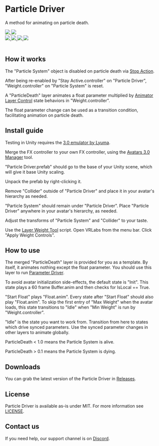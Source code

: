 <div>
  <h1>Particle Driver</h1>
  <p>
     A method for animating on particle death.
  </p>

  <a href="https://github.com/VRLabs/Particle-Driver/releases/latest">
    <img src="https://img.shields.io/github/v/release/VRLabs/Particle-Driver.svg?style=flat-square">
  </a>
  <a href="https://github.com/VRLabs/Particle-Driver/releases/latest">
    <img src="https://img.shields.io/badge/Unity-2019.4-green.svg?style=flat-square">
  </a>
  <br />
  <a href="https://github.com/VRLabs/Particle-Driver/issues">
    <img src="https://img.shields.io/github/issues-raw/VRLabs/Particle-Driver.svg?style=flat-square">
  </a>
  <a href="https://github.com/VRLabs/Particle-Driver/issues?q=is%3Aissue+is%3Aclosed">
    <img src="https://img.shields.io/github/issues-closed-raw/VRLabs/Particle-Driver.svg?style=flat-square">
  </a>
  <a href="https://github.com/VRLabs/Particle-Driver/pull">
    <img src="https://img.shields.io/github/issues-pr-raw/VRLabs/Particle-Driver.svg?style=flat-square">
  </a>
  <a href="https://github.com/VRLabs/Particle-Driver/pulls?q=is%3Apr+is%3Aclosed">
    <img src="https://img.shields.io/github/issues-pr-closed-raw/VRLabs/Particle-Driver.svg?style=flat-square">
  </a>
  <br />
  <br />
</div>

## How it works

The "Particle System" object is disabled on particle death via [Stop Action](https://docs.unity3d.com/ScriptReference/ParticleSystemStopAction.html).

After being re-enabled by "Stay Active.controller" on "Particle Driver", "Weight.controller" on "Particle System" is reset.

A "ParticleDeath" layer animates a float parameter multiplied by [Animator Layer Control](https://docs.vrchat.com/docs/state-behaviors) state behaviors in "Weight.controller". 

The float parameter change can be used as a transition condition, facilitating animation on particle death.

## Install guide

Testing in Unity requires the [3.0 emulator by Lyuma](https://github.com/lyuma/Av3Emulator).

Merge the FX controller to your own FX controller, using the [Avatars 3.0 Manager](https://github.com/VRLabs/Avatars-3.0-Manager) tool.
 
"Particle Driver.prefab" should go to the base of your Unity scene, which will give it base Unity scaling.

Unpack the prefab by right-clicking it.

Remove "Collider" outside of "Particle Driver" and place it in your avatar's hierarchy as needed. 

"Particle System" should remain under "Particle Driver". Place "Particle Driver" anywhere in your avatar's hierarchy, as needed.

Adjust the transforms of "Particle System" and "Collider" to your taste.

Use the [Layer Weight Tool](https://github.com/VRLabs/Layer-Weight-Tool/) script. Open VRLabs from the menu bar. Click "Apply Weight Controls".

## How to use

The merged "ParticleDeath" layer is provided for you as a template. By itself, it animates nothing except the float parameter. You should use this layer to run [Parameter Driver](https://docs.vrchat.com/docs/state-behaviors).

To avoid avatar initialization side-effects, the default state is "Init". This state plays a 60 frame Buffer.anim and then checks for IsLocal == True.

"Start Float" plays "Float.anim". Every state after "Start Float" should also play "Float.anim". To skip the first entry of "Max Weight" when the avatar loads, this state transitions to "Idle" when "Min Weight" is run by "Weight.controller".

"Idle" is the state you want to work from. Transition from here to states which drive synced parameters. Use the synced parameter changes in other layers to animate globally.

ParticleDeath < 1.0 means the Particle System is alive.

ParticleDeath > 0.1 means the Particle System is dying.

## Downloads

You can grab the latest version of the Particle Driver in [Releases](https://github.com/VRLabs/Particle-Driver/releases/latest).

## License

Particle Driver is available as-is under MIT. For more information see [LICENSE](https://github.com/VRLabs/Particle-Driver/blob/dev/LICENSE).

## Contact us

If you need help, our support channel is on [Discord](https://discord.vrlabs.dev).
